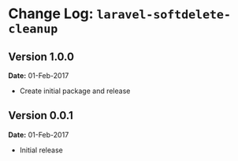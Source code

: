 Change Log: `laravel-softdelete-cleanup`
========================================

## Version 1.0.0

**Date:** 01-Feb-2017

- Create initial package and release

## Version 0.0.1

**Date:** 01-Feb-2017

- Initial release